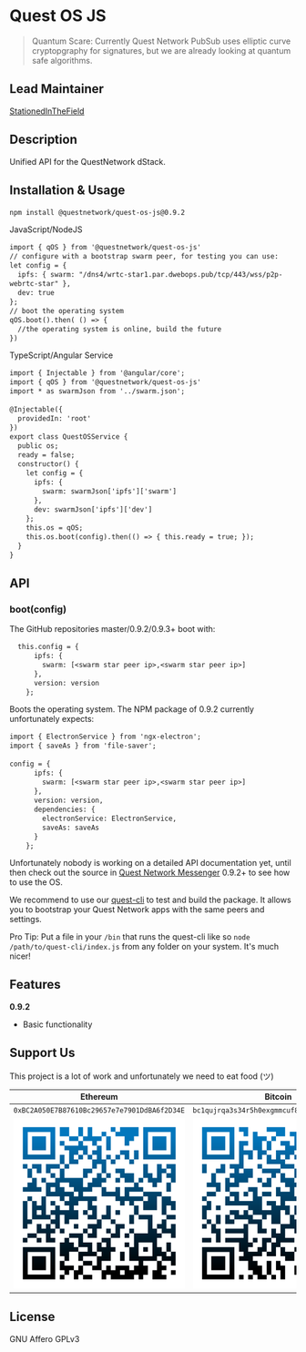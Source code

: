 # Quest OS JS
>Quantum Scare: Currently Quest Network PubSub uses elliptic curve cryptopgraphy for signatures, but we are already looking at quantum safe algorithms.

## Lead Maintainer

[StationedInTheField](https://github.com/StationedInTheField)

## Description

Unified API for the QuestNetwork dStack.

## Installation & Usage

``npm install @questnetwork/quest-os-js@0.9.2``


JavaScript/NodeJS
```
import { qOS } from '@questnetwork/quest-os-js'
// configure with a bootstrap swarm peer, for testing you can use:
let config = {
  ipfs: { swarm: "/dns4/wrtc-star1.par.dwebops.pub/tcp/443/wss/p2p-webrtc-star" },
  dev: true
};
// boot the operating system
qOS.boot().then( () => {
  //the operating system is online, build the future
})
```

TypeScript/Angular Service
```
import { Injectable } from '@angular/core';
import { qOS } from '@questnetwork/quest-os-js'
import * as swarmJson from '../swarm.json';

@Injectable({
  providedIn: 'root'
})
export class QuestOSService {
  public os;
  ready = false;
  constructor() {
    let config = {
      ipfs: {
        swarm: swarmJson['ipfs']['swarm']
      },
      dev: swarmJson['ipfs']['dev']
    };
    this.os = qOS;
    this.os.boot(config).then(() => { this.ready = true; });
  }
}
```

## API


### boot(config)

The GitHub repositories master/0.9.2/0.9.3+ boot with:
```
  this.config = {
      ipfs: {
        swarm: [<swarm star peer ip>,<swarm star peer ip>]
      },
      version: version
    };
```

Boots the operating system. The NPM package of 0.9.2 currently unfortunately expects: 

```
import { ElectronService } from 'ngx-electron';
import { saveAs } from 'file-saver';

config = {
      ipfs: {
        swarm: [<swarm star peer ip>,<swarm star peer ip>]
      },
      version: version,
      dependencies: {
        electronService: ElectronService,
        saveAs: saveAs
      }
    };
```


Unfortunately nobody is working on a detailed API documentation yet, until then check out the source in [Quest Network Messenger](https://github.com/QuestNetwork/quest-messenger-js) 0.9.2+ to see how to use the OS.

We recommend to use our [quest-cli](https://github.com/QuestNetwork/quest-cli) to test and build the package. It allows you to bootstrap your Quest Network apps with the same peers and settings.

Pro Tip: Put a file in your `/bin` that runs the quest-cli like so `node /path/to/quest-cli/index.js` from any folder on your system. It's much nicer!

## Features

**0.9.2**
- Basic functionality


## Support Us
This project is a lot of work and unfortunately we need to eat food (ツ)

| Ethereum| Bitcoin |
|---|---|
| `0xBC2A050E7B87610Bc29657e7e7901DdBA6f2D34E` | `bc1qujrqa3s34r5h0exgmmcuf8ejhyydm8wwja4fmq`   |
|  <img src="doc/images/eth-qr.png" >   | <img src="doc/images/btc-qr.png" > |


## License
GNU Affero GPLv3

